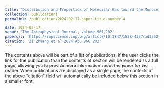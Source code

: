 ```yaml
---
title: "Distribution and Properties of Molecular Gas toward the Monoceros OB1 Region"
collection: publications
permalink: /publication/2024-02-17-paper-title-number-4

date: 2024-02-17
venue: 'The Astrophysical Journal, Volume 966,202'
paperurl: 'https://iopscience.iop.org/article/10.3847/1538-4357/ad3552'
citation: 'Zi Zhuang et al 2024 ApJ 966 202'
---
```


The contents above will be part of a list of publications, if the user clicks the link for the publication than the contents of section will be rendered as a full page, allowing you to provide more information about the paper for the reader. When publications are displayed as a single page, the contents of the above "citation" field will automatically be included below this section in a smaller font.

